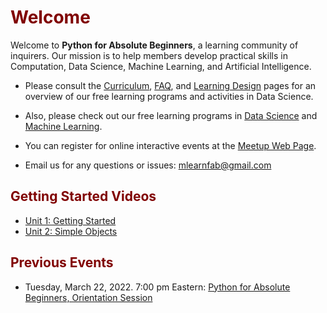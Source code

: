 # <font color="maroon">Welcome</font>

Welcome to **Python for Absolute Beginners**, a learning community of inquirers. Our mission is to help members develop practical skills in Computation, Data Science, Machine Learning, and Artificial Intelligence. 


* Please consult the [Curriculum](curriculum), [FAQ](faq), and [Learning Design](learningdesign) pages for an overview of our free learning programs and activities in Data Science.

<p>

* Also, please check out our free learning programs in [Data Science](https://dsciencefab.com) and [Machine Learning](https://mlearnfab.com). 

<p>

* You can register for online interactive events at the [Meetup Web Page](https://www.meetup.com/mlearnfab/).

<p>

* Email us for any questions or issues: mlearnfab@gmail.com

<p>




## <font color="maroon">Getting Started Videos</font>

- [Unit 1: Getting Started](https://youtu.be/KkVIb-Ckh4M)
- [Unit 2: Simple Objects](https://youtu.be/j0ALuDOrLMk)



## <font color="maroon">Previous Events</font>


- Tuesday, March 22, 2022. 7:00 pm Eastern: [Python for Absolute Beginners, Orientation Session](https://www.meetup.com/mlearnfab/events/284301204/)
